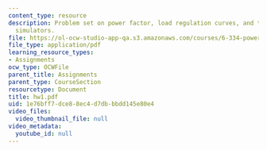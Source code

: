 ```yaml
---
content_type: resource
description: Problem set on power factor, load regulation curves, and time-domain
  simulators.
file: https://ol-ocw-studio-app-qa.s3.amazonaws.com/courses/6-334-power-electronics-spring-2007/1e76bff7dce88ec4d7dbbbdd145e80e4_hw1.pdf
file_type: application/pdf
learning_resource_types:
- Assignments
ocw_type: OCWFile
parent_title: Assignments
parent_type: CourseSection
resourcetype: Document
title: hw1.pdf
uid: 1e76bff7-dce8-8ec4-d7db-bbdd145e80e4
video_files:
  video_thumbnail_file: null
video_metadata:
  youtube_id: null
---
```

